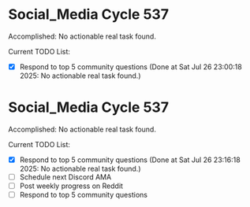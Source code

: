 # Social_Media Cycle 537

Accomplished: No actionable real task found.

Current TODO List:

- [x] Respond to top 5 community questions  (Done at Sat Jul 26 23:00:18 2025: No actionable real task found.)

# Social_Media Cycle 537

Accomplished: No actionable real task found.

Current TODO List:

- [x] Respond to top 5 community questions  (Done at Sat Jul 26 23:16:18 2025: No actionable real task found.)
- [ ] Schedule next Discord AMA
- [ ] Post weekly progress on Reddit
- [ ] Respond to top 5 community questions
